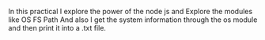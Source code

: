 In this practical I explore the power of the node js and Explore the modules like 
OS
FS
Path
And also I get the system information through the os module and then print it into a .txt file.
